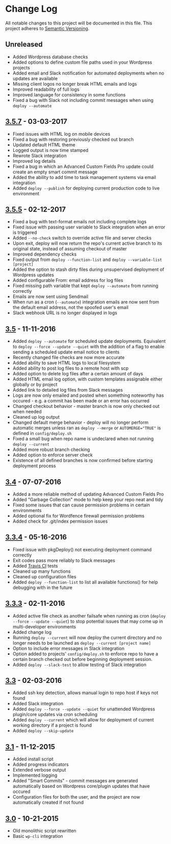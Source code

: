 # Change Log
All notable changes to this project will be documented in this file.
This project adheres to [Semantic Versioning](http://semver.org/).

## Unreleased
- Added Wordpress database checks
- Added options to define custom file paths used in your Wordpress projects
- Added email and Slack notification for automated deployments when no updates are available
- Missing client logos no longer break HTML emails and logs
- Improved readability of full logs
- Improved language for consistency in some functions
- Fixed a bug with Slack not including commit messages when using `deploy --automate`

## [3.5.7] - 03-03-2017
- Fixed issues with HTML log on mobile devices
- Fixed a bug with restoring previously checked out branch
- Updated default HTML theme
- Logged output is now time stamped
- Rewrote Slack integration
- Improved log details
- Fixed a bug in which an Advanced Custom Fields Pro update could create an empty smart commit message
- Added the ability to add time to task management systems via email integration
- Added `deploy --publish` for deploying current production code to live environment

## [3.5.5] - 02-12-2017
- Fixed a bug with text-format emails not including complete logs
- Fixed issue with passing user variable to Slack integration when an error is triggered
- Added `--no-check` switch to override active file and server checks
- Upon exit, deploy will now return the repo's current active branch to its original state, instead of assuming checkout of master
- Improved dependency checks
- Fixed output from `deploy --function-list` and `deploy --variable-list [project]`
- Added the option to stash dirty files during unsupervised deployment of Wordpress updates
- Added configurable From: email address for log files
- Fixed missing path variable that kept `deploy --automate` from running correctly
- Emails are now sent using Sendmail
- When run as a cron (`--automate`) integration emails are now sent from the default email address, not the spoofed user's email
- Slack webhook URL is no longer displayed in logs

## [3.5] - 11-11-2016
- Added `deploy --automate` for scheduled update deployments. Equivalent to `deploy --force --update --quiet` with the addition of a flag to enable sending a scheduled update email notice to clients
- Recently changed file checks are now more accurate
- Added ability to save HTML logs to local filesystem
- Added ability to post log files to a remote host with scp
- Added option to delete log files after a certain amount of days
- Added HTML email log option, with custom templates assignable either globally or by project
- Added link to detailed log files from Slack messages 
- Logs are now only emailed and posted when something noteworthy has occured - e.g. a commit has been made or an error has occurred
- Changed checkout behavior - master branch is now only checked out when needed
- Cleaned up log output
- Changed default merge behavior - deploy will no longer perform automatic merges unless ran as `deploy --merge` or `AUTOMERGE="TRUE"` is defined in `config/deploy.sh` 
- Fixed a small bug when repo name is undeclared when not running `deploy --current`
- Added more robust branch checking
- Added option to enforce server check
- Existence of all defined branches is now confirmed before starting deployment process

## [3.4] - 07-07-2016
- Added a more reliable method of updating Advanced Custom Fields Pro
- Added "Garbage Collection" mode to help keep your repo neat and tidy
- Fixed some issues that can cause permission problems in certain environments
- Added optional fix for Wordfence firewall permission problems
- Added check for .git/index permission issues

## [3.3.4] - 05-16-2016
- Fixed issue with pkgDeploy() not executing deployment command correctly
- Exit codes pass more reliably to Slack messages 
- Added [Travis CI](https://travis-ci.org/EMRL/deploy) tests
- Cleaned up many functions
- Cleaned up configuration files
- Added `deploy --function-list` to list all available functions() for help debugging with in the future

## [3.3.3] - 02-11-2016
- Added active file check as another failsafe when running as cron (`deploy --force --update --quiet`) to stop potential issues that may come up in multi-developer environments
- Added change log
- Running `deploy --current` will now deploy the current directory and no longer needs to be launched as `deploy --current [project name]`
- Option to include error messages in Slack integration
- Option added to projects' `config/deploy.sh` to enforce repo to have a certain branch checked out before beginning deployment session. 
- Added `deploy --slack-test` to allow testing of Slack integration

## [3.3] - 02-03-2016
- Added ssh key detection, allows manual login to repo host if keys not found
- Added Slack integration
- Added `deploy --force --update --quiet` for unattended Wordpress plugin/core updates via cron scheduling 
- Added `deploy --current` which will allow for deployment of current working directory if a project is found
- Added `deploy --skip-update`

## [3.1] - 11-12-2015
- Added install script
- Added progress indicators
- Extended verbose output
- Implemented logging
- Added "Smart Commits" - commit messages are generated automatically based on Wordpress core/plugin updates that have occured
- Configuration files for both the user, and the project are now automatically created if not found 

## [3.0] - 10-21-2015
- Old monolithic script rewritten
- Basic `wp-cli` integration  




[Unreleased]: https://github.com/EMRL/deploy/compare/v3.5.7...HEAD
[3.5.7]: https://github.com/EMRL/deploy/compare/v3.5.5...v3.5.7
[3.5.5]: https://github.com/EMRL/deploy/compare/v3.5...v3.5.5
[3.5]: https://github.com/EMRL/deploy/compare/v3.4...v3.5
[3.4]: https://github.com/EMRL/deploy/compare/v3.3.4...v3.4
[3.3.4]: https://github.com/EMRL/deploy/compare/v3.3.3...v3.3.4
[3.3.3]: https://github.com/EMRL/deploy/compare/v3.3...v3.3.3
[3.3]: https://github.com/EMRL/deploy/compare/v3.1...v3.3
[3.1]: https://github.com/EMRL/deploy/compare/v3.0...v3.1
[3.0]: https://github.com/EMRL/deploy/commits/v3.0
